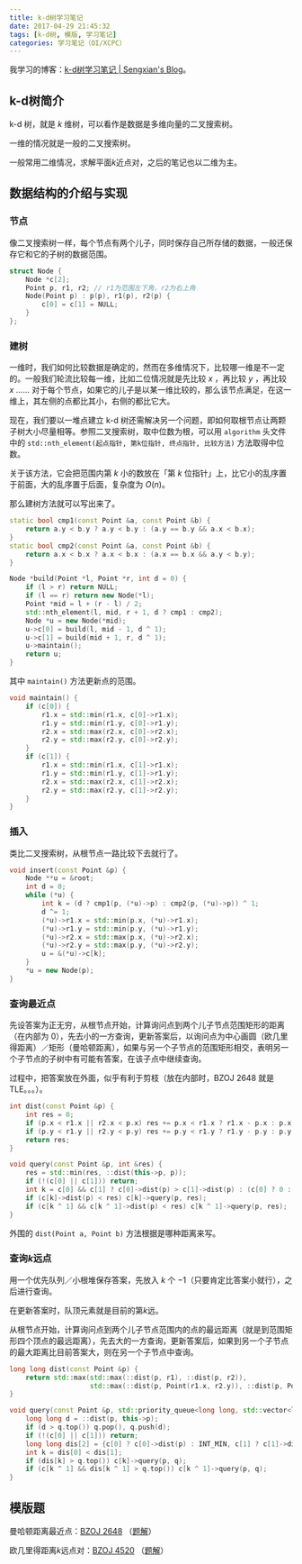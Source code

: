 ```yaml
---
title: k-d树学习笔记
date: 2017-04-29 21:45:32
tags: [k-d树, 模版, 学习笔记]
categories: 学习笔记（OI/XCPC）
---
```


我学习的博客：[k-d树学习笔记 | Sengxian's Blog](https://blog.sengxian.com/algorithms/k-dimensional-tree)。

## k-d树简介

k-d 树，就是 $k$ 维树，可以看作是数据是多维向量的二叉搜索树。

一维的情况就是一般的二叉搜索树。

一般常用二维情况，求解平面$k$近点对，之后的笔记也以二维为主。

<!-- more -->

## 数据结构的介绍与实现

### 节点

像二叉搜索树一样，每个节点有两个儿子，同时保存自己所存储的数据，一般还保存它和它的子树的数据范围。

```c++
struct Node {
    Node *c[2];
    Point p, r1, r2; // r1为范围左下角，r2为右上角
    Node(Point p) : p(p), r1(p), r2(p) {
        c[0] = c[1] = NULL;
    }
};
```

### 建树

一维时，我们如何比较数据是确定的，然而在多维情况下，比较哪一维是不一定的。一般我们轮流比较每一维，比如二位情况就是先比较 $x$ ，再比较 $y$ ，再比较 $x$ …… 对于每个节点，如果它的儿子是以某一维比较的，那么该节点满足，在这一维上，其左侧的点都比其小，右侧的都比它大。

现在，我们要以一堆点建立 k-d 树还需解决另一个问题，即如何取根节点让两颗子树大小尽量相等。参照二叉搜索树，取中位数为根，可以用 `algorithm` 头文件中的 `std::nth_element(起点指针, 第k位指针, 终点指针, 比较方法)` 方法取得中位数。

关于该方法，它会把范围内第 $k$ 小的数放在「第 $k$ 位指针」上，比它小的乱序置于前面，大的乱序置于后面，复杂度为 $O(n)$。

那么建树方法就可以写出来了。

```c++
static bool cmp1(const Point &a, const Point &b) {
    return a.y < b.y ? a.y < b.y : (a.y == b.y && a.x < b.x);
}
static bool cmp2(const Point &a, const Point &b) {
    return a.x < b.x ? a.x < b.x : (a.x == b.x && a.y < b.y);
}

Node *build(Point *l, Point *r, int d = 0) {
    if (l > r) return NULL;
    if (l == r) return new Node(*l);
    Point *mid = l + (r - l) / 2;
    std::nth_element(l, mid, r + 1, d ? cmp1 : cmp2);
    Node *u = new Node(*mid);
    u->c[0] = build(l, mid - 1, d ^ 1);
    u->c[1] = build(mid + 1, r, d ^ 1);
    u->maintain();
    return u;
}
```

其中 `maintain()` 方法更新点的范围。

```c++
void maintain() {
    if (c[0]) {
        r1.x = std::min(r1.x, c[0]->r1.x);
        r1.y = std::min(r1.y, c[0]->r1.y);
        r2.x = std::max(r2.x, c[0]->r2.x);
        r2.y = std::max(r2.y, c[0]->r2.y);
    }
    if (c[1]) {
        r1.x = std::min(r1.x, c[1]->r1.x);
        r1.y = std::min(r1.y, c[1]->r1.y);
        r2.x = std::max(r2.x, c[1]->r2.x);
        r2.y = std::max(r2.y, c[1]->r2.y);
    }
}
```

### 插入

类比二叉搜索树，从根节点一路比较下去就行了。

```c++
void insert(const Point &p) {
    Node **u = &root;
    int d = 0;
    while (*u) {
        int k = (d ? cmp1(p, (*u)->p) : cmp2(p, (*u)->p)) ^ 1;
        d ^= 1;
        (*u)->r1.x = std::min(p.x, (*u)->r1.x);
        (*u)->r1.y = std::min(p.y, (*u)->r1.y);
        (*u)->r2.x = std::max(p.x, (*u)->r2.x);
        (*u)->r2.y = std::max(p.y, (*u)->r2.y);
        u = &(*u)->c[k];
    }
    *u = new Node(p);
}
```

### 查询最近点

先设答案为正无穷，从根节点开始，计算询问点到两个儿子节点范围矩形的距离（在内部为 $0$），先去小的一方查询，更新答案后，以询问点为中心画圆（欧几里得距离）／矩形（曼哈顿距离），如果与另一个子节点的范围矩形相交，表明另一个子节点的子树中有可能有答案，在该子点中继续查询。

过程中，把答案放在外面，似乎有利于剪枝（放在内部时，BZOJ 2648 就是 TLE。。。）。

```c++
int dist(const Point &p) {
    int res = 0;
    if (p.x < r1.x || r2.x < p.x) res += p.x < r1.x ? r1.x - p.x : p.x - r2.x;
    if (p.y < r1.y || r2.y < p.y) res += p.y < r1.y ? r1.y - p.y : p.y - r2.y;
    return res;
}

void query(const Point &p, int &res) {
    res = std::min(res, ::dist(this->p, p));
    if (!(c[0] || c[1])) return;
    int k = c[0] && c[1] ? c[0]->dist(p) > c[1]->dist(p) : (c[0] ? 0 : 1);
    if (c[k]->dist(p) < res) c[k]->query(p, res);
    if (c[k ^ 1] && c[k ^ 1]->dist(p) < res) c[k ^ 1]->query(p, res);
}
```

外围的 `dist(Point a, Point b)` 方法根据是哪种距离来写。

### 查询$k$远点

用一个优先队列／小根堆保存答案，先放入 $k$ 个 $-1$（只要肯定比答案小就行），之后进行查询。

在更新答案时，队顶元素就是目前的第$k$远。

从根节点开始，计算询问点到两个儿子节点范围内的点的最远距离（就是到范围矩形四个顶点的最远距离），先去大的一方查询，更新答案后，如果到另一个子节点的最大距离比目前答案大，则在另一个子节点中查询。

```c++
long long dist(const Point &p) {
    return std::max(std::max(::dist(p, r1), ::dist(p, r2)), 
                    std::max(::dist(p, Point(r1.x, r2.y)), ::dist(p, Point(r2.x, r1.y))));
}

void query(const Point &p, std::priority_queue<long long, std::vector<long long>, std::greater<long long> > &q) {
    long long d = ::dist(p, this->p);
    if (d > q.top()) q.pop(), q.push(d);
    if (!(c[0] || c[1])) return;
    long long dis[2] = {c[0] ? c[0]->dist(p) : INT_MIN, c[1] ? c[1]->dist(p) : INT_MIN};
    int k = dis[0] < dis[1];
    if (dis[k] > q.top()) c[k]->query(p, q);
    if (c[k ^ 1] && dis[k ^ 1] > q.top()) c[k ^ 1]->query(p, q);
}
```

## 模版题

曼哈顿距离最近点：[BZOJ 2648](http://www.lydsy.com/JudgeOnline/problem.php?id=2648) （[题解](http://pepcy.cf/BZOJ-2648-SJY摆棋子/)）

欧几里得距离$k$远点对：[BZOJ 4520](http://www.lydsy.com/JudgeOnline/problem.php?id=4520) （[题解](http://pepcy.cf/BZOJ-4520-CQOI-2016-K远点对/)）